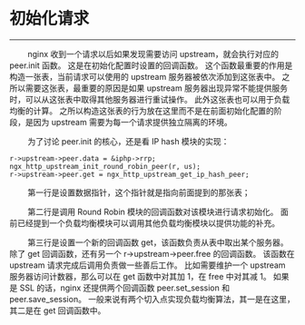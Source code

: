 # 初始化请求
***

&emsp;&emsp;
nginx 收到一个请求以后如果发现需要访问 upstream，就会执行对应的 peer.init 函数。
这是在初始化配置时设置的回调函数。
这个函数最重要的作用是构造一张表，当前请求可以使用的 upstream 服务器被依次添加到这张表中。
之所以需要这张表，最重要的原因是如果 upstream 服务器出现异常不能提供服务时，可以从这张表中取得其他服务器进行重试操作。
此外这张表也可以用于负载均衡的计算。
之所以构造这张表的行为放在这里而不是在前面初始化配置的阶段，是因为 upstream 需要为每一个请求提供独立隔离的环境。

&emsp;&emsp;
为了讨论 peer.init 的核心，还是看 IP hash 模块的实现：

    r->upstream->peer.data = &iphp->rrp;
    ngx_http_upstream_init_round_robin_peer(r, us);
    r->upstream->peer.get = ngx_http_upstream_get_ip_hash_peer;

&emsp;&emsp;
第一行是设置数据指针，这个指针就是指向前面提到的那张表；

&emsp;&emsp;
第二行是调用 Round Robin 模块的回调函数对该模块进行请求初始化。
面前已经提到一个负载均衡模块可以调用其他负载均衡模块以提供功能的补充。

&emsp;&emsp;
第三行是设置一个新的回调函数 get，该函数负责从表中取出某个服务器。
除了 get 回调函数，还有另一个 r->upstream->peer.free 的回调函数。
该函数在 upstream 请求完成后调用负责做一些善后工作。
比如需要维护一个 upstream 服务器访问计数器，那么可以在 get 函数中对其加 1，在 free 中对其减 1。
如果是 SSL 的话，nginx 还提供两个回调函数 peer.set_session 和 peer.save_session。
一般来说有两个切入点实现负载均衡算法，其一是在这里，其二是在 get 回调函数中。